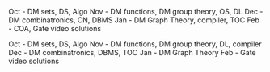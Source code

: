 
Oct - DM sets, DS, Algo
Nov - DM functions, DM group theory, OS, DL
Dec - DM combinatronics, CN, DBMS
Jan - DM Graph Theory, compiler, TOC
Feb - COA, Gate video solutions


Oct - DM sets, DS, Algo
Nov - DM functions, DM group theory, DL, compiler
Dec - DM combinatronics, DBMS, TOC
Jan - DM Graph Theory
Feb - Gate video solutions

